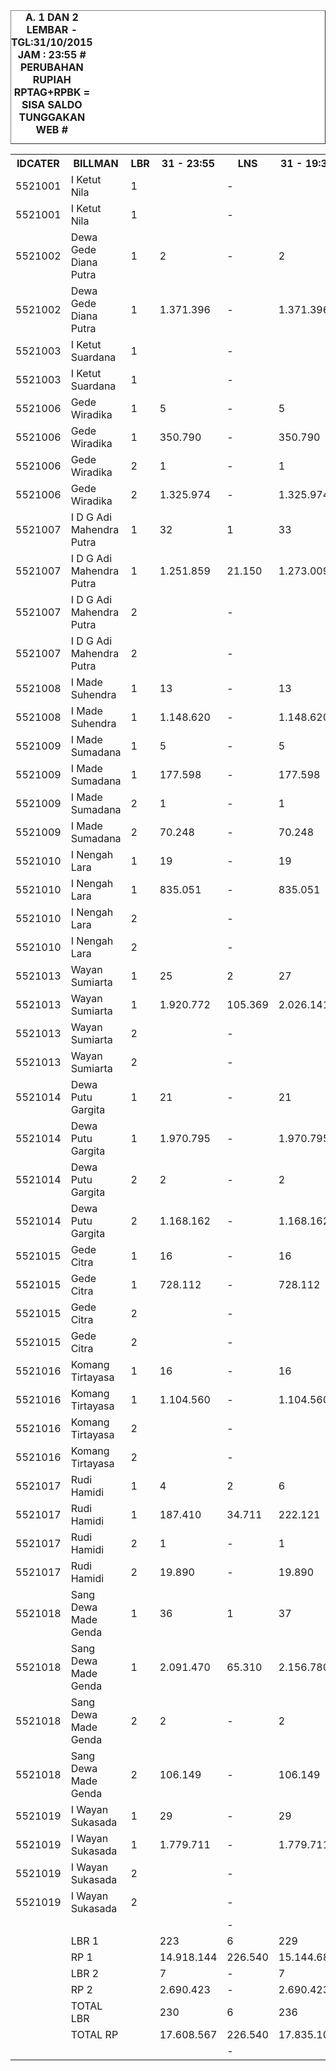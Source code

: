 
<HTML>
<HEAD>
<META HTTP-EQUIV="Content-Type" CONTENT="text/html;charset=windows-1252">
<TITLE>MONITOR LEMBAR BILLMAN OKTOBER 2015 - RAYON KLUNGKUNG</TITLE>

</HEAD>
<BODY>
<TABLE BORDER=1 BGCOLOR=#ffffff CELLSPACING=0><FONT FACE="Segoe UI" COLOR=#000000><CAPTION><B>A. 1 DAN 2 LEMBAR - TGL:31/10/2015 JAM : 23:55 # PERUBAHAN RUPIAH RPTAG+RPBK = SISA SALDO TUNGGAKAN WEB #
</B></CAPTION></FONT>
<table><tbody><tr><th> IDCATER </th><th> BILLMAN </th><th> LBR </th><th> 31 - 23:55 </th><th> LNS </th><th> 31 - 19:30 </th><th> LNS </th><th> 31 - 15:30 </th><th> LNS </th><th>31 - 11:55</th><th> LNS </th><th> 31 - 04:50 </th><th> LNS </th><th>30 - 21:20</th><th> LNS </th><th> 30 / 15.49 </th><th> LNS </th><th> 30 / 05.15 </th><th> LNS </th><th> 29 / 20.05 </th><th> LNS </th><th> 29 / 04.10 </th><th> LNS </th><th> 28 / 21.15 </th><th> LNS </th><th> 28 / 06.27 </th><th> LNS </th><th> 27 / 17.54 </th><th> LNS </th><th> 27 / 03.47 </th><th> LNS </th><th> 26 / 17.17 </th><th> LNS </th><th> 26 / 06.30 </th><th> LNS </th><th> 25 / 18.10 </th><th> LNS </th><th> 25 / 06.23 </th><th> 24 </th><th> 23 </th><th> 22 </th><th> </th><th> 20 </th><th> </th></tr><tr><td> 5521001 </td><td> I Ketut Nila </td><td> 1 </td><td> </td><td> - </td><td> </td><td> 13 </td><td> 13 </td><td> - </td><td>13</td><td> - </td><td> 13 </td><td> - </td><td>13</td><td> 12 </td><td>25</td><td> 11 </td><td>36</td><td> - </td><td> 36 </td><td> 1 </td><td> 37 </td><td> - </td><td> 37 </td><td> 2 </td><td> 39 </td><td> - </td><td> 39 </td><td> 2 </td><td> 41 </td><td> 1 </td><td> 42 </td><td> 2 </td><td> 44 </td><td> - </td><td> 44 </td><td> 16 </td><td> 60 </td><td> 60 </td><td> 62 </td><td> 65 </td><td> </td><td> 75 </td><td> </td></tr><tr><td> 5521001 </td><td> I Ketut Nila </td><td> 1 </td><td> </td><td> - </td><td> </td><td> 363.314 </td><td> 363.314 </td><td> - </td><td> 363.314 </td><td> - </td><td> 363.314 </td><td> - </td><td> 363.314 </td><td> 468.544 </td><td> 831.858 </td><td> 416.233 </td><td> 1.248.091 </td><td> - </td><td> 1.248.091 </td><td> 40.761 </td><td> 1.288.852 </td><td> - </td><td> 1.288.852 </td><td> 109.957 </td><td> 1.398.809 </td><td> </td><td> 1.281.809 </td><td> 607.842 </td><td> 1.889.651 </td><td> 50.331 </td><td> 1.939.982 </td><td> 97.141 </td><td> 2.037.123 </td><td> - </td><td> 2.037.123 </td><td> 813.856 </td><td> 2.850.979 </td><td> 2.850.979 </td><td> 2.988.667 </td><td> 3.804.819 </td><td> </td><td> 4.581.538 </td><td> </td></tr><tr><td> 5521002 </td><td> Dewa Gede Diana Putra </td><td> 1 </td><td>2</td><td> - </td><td> 2 </td><td> 23 </td><td> 25 </td><td> 2 </td><td>27</td><td> - </td><td> 27 </td><td> - </td><td>27</td><td> 13 </td><td>40</td><td> 32 </td><td>72</td><td> 1 </td><td> 73 </td><td> 35 </td><td> 108 </td><td> - </td><td> 108 </td><td> 2 </td><td> 110 </td><td> - </td><td> 110 </td><td> 8 </td><td> 118 </td><td> 1 </td><td> 119 </td><td> 13 </td><td> 132 </td><td> 36 </td><td> 168 </td><td> 2 </td><td> 170 </td><td> 170 </td><td> 172 </td><td> 202 </td><td> </td><td> 257 </td><td> </td></tr><tr><td> 5521002 </td><td> Dewa Gede Diana Putra </td><td> 1 </td><td> 1.371.396 </td><td> - </td><td> 1.371.396 </td><td> 1.436.364 </td><td> 2.807.760 </td><td> 194.581 </td><td> 3.002.341 </td><td> - </td><td> 3.002.341 </td><td> - </td><td> 3.002.341 </td><td> 776.768 </td><td> 3.779.109 </td><td> 1.169.543 </td><td> 4.948.652 </td><td> 5.073.933 </td><td> 10.022.585 </td><td> 10.320.230 </td><td> 20.342.815 </td><td> - </td><td> 20.342.815 </td><td> 80.443 </td><td> 20.423.258 </td><td> </td><td> 19.507.163 </td><td> 421.240 </td><td> 19.928.403 </td><td> 121.655 </td><td> 20.050.058 </td><td> 643.692 </td><td> 20.693.750 </td><td> 3.306.226 </td><td> 23.999.976 </td><td> 1.772.447 </td><td> 25.772.423 </td><td> 25.772.423 </td><td> 27.664.394 </td><td> 31.146.972 </td><td> </td><td> 34.038.033 </td><td> </td></tr><tr><td> 5521003 </td><td> I Ketut Suardana </td><td> 1 </td><td> </td><td> - </td><td> </td><td> - </td><td> </td><td> 1 </td><td>1</td><td> - </td><td> 1 </td><td> - </td><td>1</td><td> 1 </td><td>2</td><td> 3 </td><td>5</td><td> 3 </td><td> 8 </td><td> 1 </td><td> 9 </td><td> - </td><td> 9 </td><td> 10 </td><td> 19 </td><td> 17 </td><td> 36 </td><td> - </td><td> 36 </td><td> - </td><td> 36 </td><td> 5 </td><td> 41 </td><td> - </td><td> 41 </td><td> 1 </td><td> 42 </td><td> 42 </td><td> 54 </td><td> 67 </td><td> </td><td> 90 </td><td> </td></tr><tr><td> 5521003 </td><td> I Ketut Suardana </td><td> 1 </td><td> </td><td> - </td><td> </td><td> - </td><td> </td><td> 96.143 </td><td> 96.143 </td><td> - </td><td> 96.143 </td><td> - </td><td> 96.143 </td><td> 107.236 </td><td> 203.379 </td><td> 296.731 </td><td> 500.110 </td><td> 127.366 </td><td> 627.476 </td><td> 35.703 </td><td> 663.179 </td><td> - </td><td> 663.179 </td><td> 764.641 </td><td> 1.427.820 </td><td> </td><td> 2.618.272 </td><td> - </td><td> 2.618.272 </td><td> - </td><td> 2.618.272 </td><td> 179.213 </td><td> 2.797.485 </td><td> - </td><td> 2.797.485 </td><td> 23.991 </td><td> 2.821.476 </td><td> 2.821.476 </td><td> 3.510.139 </td><td> 4.265.513 </td><td> </td><td> 5.718.938 </td><td> </td></tr><tr><td> 5521006 </td><td> Gede Wiradika </td><td> 1 </td><td>5</td><td> - </td><td> 5 </td><td> - </td><td> 5 </td><td> 6 </td><td>11</td><td> 1 </td><td> 12 </td><td> - </td><td>12</td><td> 1 </td><td>13</td><td> 17 </td><td>30</td><td> - </td><td> 30 </td><td> 1 </td><td> 31 </td><td> - </td><td> 31 </td><td> 9 </td><td> 40 </td><td> 2 </td><td> 42 </td><td> 22 </td><td> 64 </td><td> 1 </td><td> 65 </td><td> 12 </td><td> 77 </td><td> 2 </td><td> 79 </td><td> - </td><td> 79 </td><td> 79 </td><td> 87 </td><td> 105 </td><td> </td><td> 171 </td><td> </td></tr><tr><td> 5521006 </td><td> Gede Wiradika </td><td> 1 </td><td> 350.790 </td><td> - </td><td> 350.790 </td><td> - </td><td> 350.790 </td><td> 216.477 </td><td> 567.267 </td><td> 469.170 </td><td> 1.036.437 </td><td> - </td><td> 1.036.437 </td><td> 68.918 </td><td> 1.105.355 </td><td> 1.133.503 </td><td> 2.238.858 </td><td> - </td><td> 2.238.858 </td><td> 56.053 </td><td> 2.294.911 </td><td> - </td><td> 2.294.911 </td><td> 703.481 </td><td> 2.998.392 </td><td> </td><td> 2.916.641 </td><td> 1.480.338 </td><td> 4.396.979 </td><td> 16.962 </td><td> 4.413.941 </td><td> 1.440.822 </td><td> 5.854.763 </td><td> 124.960 </td><td> 5.979.723 </td><td> - </td><td> 5.979.723 </td><td> 5.979.723 </td><td> 6.386.149 </td><td> 7.607.798 </td><td> </td><td> 47.702.742 </td><td> </td></tr><tr><td> 5521006 </td><td> Gede Wiradika </td><td> 2 </td><td>1</td><td> - </td><td> 1 </td><td> - </td><td> 1 </td><td> - </td><td>1</td><td> - </td><td> 1 </td><td> - </td><td>1</td><td> - </td><td>1</td><td> - </td><td>1</td><td> - </td><td> 1 </td><td> - </td><td> 1 </td><td> - </td><td> 1 </td><td> - </td><td> 1 </td><td> - </td><td> 1 </td><td> - </td><td> 1 </td><td> - </td><td> 1 </td><td> 1 </td><td> 2 </td><td> - </td><td> 2 </td><td> - </td><td> 2 </td><td> 2 </td><td> 2 </td><td> 2 </td><td> </td><td> 5 </td><td> </td></tr><tr><td> 5521006 </td><td> Gede Wiradika </td><td> 2 </td><td> 1.325.974 </td><td> - </td><td> 1.325.974 </td><td> - </td><td> 1.325.974 </td><td> - </td><td> 1.325.974 </td><td> - </td><td> 1.325.974 </td><td> - </td><td> 1.325.974 </td><td> - </td><td> 1.325.974 </td><td> - </td><td> 1.325.974 </td><td> - </td><td> 1.325.974 </td><td> - </td><td> 1.325.974 </td><td> - </td><td> 1.325.974 </td><td> - </td><td> 1.325.974 </td><td> </td><td> 1.100.974 </td><td> - </td><td> 1.100.974 </td><td> - </td><td> 1.100.974 </td><td> 65.407 </td><td> 1.166.381 </td><td> - </td><td> 1.166.381 </td><td> - </td><td> 1.166.381 </td><td> 1.166.381 </td><td> 1.166.381 </td><td> 1.166.381 </td><td> </td><td> 4.357.042 </td><td> </td></tr><tr><td> 5521007 </td><td> I D G Adi Mahendra Putra </td><td> 1 </td><td>32</td><td> 1 </td><td> 33 </td><td> - </td><td> 33 </td><td> 8 </td><td>41</td><td> 2 </td><td> 43 </td><td> - </td><td>43</td><td> 2 </td><td>45</td><td> 10 </td><td>55</td><td> - </td><td> 55 </td><td> 5 </td><td> 60 </td><td> - </td><td> 60 </td><td> 14 </td><td> 74 </td><td> - </td><td> 74 </td><td> 30 </td><td> 104 </td><td> - </td><td> 104 </td><td> 18 </td><td> 122 </td><td> - </td><td> 122 </td><td> 14 </td><td> 136 </td><td> 138 </td><td> 144 </td><td> 172 </td><td> </td><td> 267 </td><td> </td></tr><tr><td> 5521007 </td><td> I D G Adi Mahendra Putra </td><td> 1 </td><td> 1.251.859 </td><td> 21.150 </td><td> 1.273.009 </td><td> - </td><td> 1.273.009 </td><td> 669.945 </td><td> 1.942.954 </td><td> 98.631 </td><td> 2.041.585 </td><td> - </td><td> 2.041.585 </td><td> 153.829 </td><td> 2.195.414 </td><td> 589.139 </td><td> 2.784.553 </td><td> - </td><td> 2.784.553 </td><td> 823.907 </td><td> 3.608.460 </td><td> - </td><td> 3.608.460 </td><td> 673.551 </td><td> 4.282.011 </td><td> </td><td> 4.054.011 </td><td> 1.399.595 </td><td> 5.453.606 </td><td> - </td><td> 5.453.606 </td><td> 898.021 </td><td> 6.351.627 </td><td> - </td><td> 6.351.627 </td><td> 746.533 </td><td> 7.098.160 </td><td> 7.145.796 </td><td> 7.392.169 </td><td> 8.923.210 </td><td> </td><td> 13.370.876 </td><td> </td></tr><tr><td> 5521007 </td><td> I D G Adi Mahendra Putra </td><td> 2 </td><td> </td><td> - </td><td> </td><td> - </td><td> </td><td> - </td><td> </td><td> - </td><td> </td><td> - </td><td> </td><td> - </td><td> </td><td> - </td><td> </td><td> - </td><td> </td><td> 1 </td><td> 1 </td><td> - </td><td> 1 </td><td> 1 </td><td> 2 </td><td> - </td><td> 2 </td><td> - </td><td> 2 </td><td> - </td><td> 2 </td><td> - </td><td> 2 </td><td> - </td><td> 2 </td><td> - </td><td> 2 </td><td> 2 </td><td> 2 </td><td> 2 </td><td> </td><td> 2 </td><td> </td></tr><tr><td> 5521007 </td><td> I D G Adi Mahendra Putra </td><td> 2 </td><td> </td><td> - </td><td> </td><td> - </td><td> </td><td> - </td><td> </td><td> - </td><td> </td><td> - </td><td> </td><td> - </td><td> </td><td> - </td><td> </td><td> - </td><td> </td><td> 147.369 </td><td> 147.369 </td><td> - </td><td> 147.369 </td><td> 116.878 </td><td> 264.247 </td><td> </td><td> 246.247 </td><td> - </td><td> 246.247 </td><td> - </td><td> 246.247 </td><td> - </td><td> 246.247 </td><td> - </td><td> 246.247 </td><td> - </td><td> 246.247 </td><td> 246.247 </td><td> 246.247 </td><td> 246.247 </td><td> </td><td> 246.247 </td><td> </td></tr><tr><td> 5521008 </td><td> I Made Suhendra </td><td> 1 </td><td>13</td><td> - </td><td> 13 </td><td> - </td><td> 13 </td><td> - </td><td>13</td><td> 4 </td><td> 17 </td><td> - </td><td>17</td><td> 2 </td><td>19</td><td> 9 </td><td>28</td><td> - </td><td> 28 </td><td> 4 </td><td> 32 </td><td> - </td><td> 32 </td><td> 11 </td><td> 43 </td><td> - </td><td> 43 </td><td> 5 </td><td> 48 </td><td> - </td><td> 48 </td><td> 39 </td><td> 87 </td><td> - </td><td> 87 </td><td> - </td><td> 87 </td><td> 87 </td><td> 92 </td><td> 114 </td><td> </td><td> 168 </td><td> </td></tr><tr><td> 5521008 </td><td> I Made Suhendra </td><td> 1 </td><td> 1.148.620 </td><td> - </td><td> 1.148.620 </td><td> - </td><td> 1.148.620 </td><td> - </td><td> 1.148.620 </td><td> 800.592 </td><td> 1.949.212 </td><td> - </td><td> 1.949.212 </td><td> 402.688 </td><td> 2.351.900 </td><td> 1.202.931 </td><td> 3.554.831 </td><td> - </td><td> 3.554.831 </td><td> 259.458 </td><td> 3.814.289 </td><td> - </td><td> 3.814.289 </td><td> 1.137.185 </td><td> 4.951.474 </td><td> </td><td> 4.802.474 </td><td> 412.773 </td><td> 5.215.247 </td><td> - </td><td> 5.215.247 </td><td> 3.421.097 </td><td> 8.636.344 </td><td> - </td><td> 8.636.344 </td><td> - </td><td> 8.636.344 </td><td> 8.636.344 </td><td> 9.277.041 </td><td> 11.062.997 </td><td> </td><td> 17.765.008 </td><td> </td></tr><tr><td> 5521009 </td><td> I Made Sumadana </td><td> 1 </td><td>5</td><td> - </td><td> 5 </td><td> - </td><td> 5 </td><td> 29 </td><td>34</td><td> - </td><td> 34 </td><td> - </td><td>34</td><td> - </td><td>34</td><td> 23 </td><td>57</td><td> - </td><td> 57 </td><td> 3 </td><td> 60 </td><td> - </td><td> 60 </td><td> 9 </td><td> 69 </td><td> 1 </td><td> 70 </td><td> 77 </td><td> 147 </td><td> 2 </td><td> 149 </td><td> 14 </td><td> 163 </td><td> 2 </td><td> 165 </td><td> 3 </td><td> 168 </td><td> 175 </td><td> 185 </td><td> 214 </td><td> </td><td> 292 </td><td> </td></tr><tr><td> 5521009 </td><td> I Made Sumadana </td><td> 1 </td><td> 177.598 </td><td> - </td><td> 177.598 </td><td> - </td><td> 177.598 </td><td> 3.033.154 </td><td> 3.210.752 </td><td> - </td><td> 3.210.752 </td><td> - </td><td> 3.210.752 </td><td> - </td><td> 3.210.752 </td><td> 1.552.798 </td><td> 4.763.550 </td><td> - </td><td> 4.763.550 </td><td> 128.642 </td><td> 4.892.192 </td><td> - </td><td> 4.892.192 </td><td> 647.655 </td><td> 5.539.847 </td><td> </td><td> 5.440.151 </td><td> 5.547.563 </td><td> 10.987.714 </td><td> 193.227 </td><td> 11.180.941 </td><td> 1.276.563 </td><td> 12.457.504 </td><td> 80.367 </td><td> 12.537.871 </td><td> 167.124 </td><td> 12.704.995 </td><td> 13.072.215 </td><td> 13.748.112 </td><td> 16.900.200 </td><td> </td><td> 22.558.171 </td><td> </td></tr><tr><td> 5521009 </td><td> I Made Sumadana </td><td> 2 </td><td>1</td><td> - </td><td> 1 </td><td> - </td><td> 1 </td><td> - </td><td>1</td><td> - </td><td> 1 </td><td> - </td><td>1</td><td> - </td><td>1</td><td> - </td><td>1</td><td> - </td><td> 1 </td><td> - </td><td> 1 </td><td> - </td><td> 1 </td><td> 1 </td><td> 2 </td><td> - </td><td> 2 </td><td> - </td><td> 2 </td><td> - </td><td> 2 </td><td> - </td><td> 2 </td><td> - </td><td> 2 </td><td> - </td><td> 2 </td><td> 2 </td><td> 2 </td><td> 2 </td><td> </td><td> 2 </td><td> </td></tr><tr><td> 5521009 </td><td> I Made Sumadana </td><td> 2 </td><td> 70.248 </td><td> - </td><td> 70.248 </td><td> - </td><td> 70.248 </td><td> - </td><td> 70.248 </td><td> - </td><td> 70.248 </td><td> - </td><td> 70.248 </td><td> - </td><td> 70.248 </td><td> - </td><td> 70.248 </td><td> - </td><td> 70.248 </td><td> - </td><td> 70.248 </td><td> - </td><td> 70.248 </td><td> 23.051 </td><td> 93.299 </td><td> </td><td> 75.299 </td><td> - </td><td> 75.299 </td><td> - </td><td> 75.299 </td><td> - </td><td> 75.299 </td><td> - </td><td> 75.299 </td><td> - </td><td> 75.299 </td><td> 75.299 </td><td> 75.299 </td><td> 75.299 </td><td> </td><td> 75.299 </td><td> </td></tr><tr><td> 5521010 </td><td> I Nengah Lara </td><td> 1 </td><td>19</td><td> - </td><td> 19 </td><td> - </td><td> 19 </td><td> 1 </td><td>20</td><td> 5 </td><td> 25 </td><td> - </td><td>25</td><td> - </td><td>25</td><td> 33 </td><td>58</td><td> - </td><td> 58 </td><td> 2 </td><td> 60 </td><td> - </td><td> 60 </td><td> 8 </td><td> 68 </td><td> - </td><td> 68 </td><td> 2 </td><td> 70 </td><td> - </td><td> 70 </td><td> 7 </td><td> 77 </td><td> 1 </td><td> 78 </td><td> 2 </td><td> 80 </td><td> 81 </td><td> 88 </td><td> 117 </td><td> </td><td> 158 </td><td> </td></tr><tr><td> 5521010 </td><td> I Nengah Lara </td><td> 1 </td><td> 835.051 </td><td> - </td><td> 835.051 </td><td> - </td><td> 835.051 </td><td> 144.797 </td><td> 979.848 </td><td> 848.026 </td><td> 1.827.874 </td><td> - </td><td> 1.827.874 </td><td> - </td><td> 1.827.874 </td><td> 1.917.949 </td><td> 3.745.823 </td><td> - </td><td> 3.745.823 </td><td> 82.493 </td><td> 3.828.316 </td><td> - </td><td> 3.828.316 </td><td> 359.832 </td><td> 4.188.148 </td><td> </td><td> 3.958.148 </td><td> 90.657 </td><td> 4.048.805 </td><td> - </td><td> 4.048.805 </td><td> 385.776 </td><td> 4.434.581 </td><td> 49.242 </td><td> 4.483.823 </td><td> 55.556 </td><td> 4.539.379 </td><td> 4.570.993 </td><td> 4.976.543 </td><td> 7.028.890 </td><td> </td><td> 9.384.346 </td><td> </td></tr><tr><td> 5521010 </td><td> I Nengah Lara </td><td> 2 </td><td> </td><td> - </td><td> </td><td> - </td><td> </td><td> - </td><td> </td><td> - </td><td> </td><td> - </td><td> </td><td> - </td><td> </td><td> - </td><td> </td><td> - </td><td> </td><td> - </td><td> </td><td> - </td><td> </td><td> 1 </td><td> 1 </td><td> - </td><td> 1 </td><td> 1 </td><td> 2 </td><td> - </td><td> 2 </td><td> - </td><td> 2 </td><td> - </td><td> 2 </td><td> - </td><td> 2 </td><td> 2 </td><td> 2 </td><td> 2 </td><td> </td><td> 2 </td><td> </td></tr><tr><td> 5521010 </td><td> I Nengah Lara </td><td> 2 </td><td> </td><td> - </td><td> </td><td> - </td><td> </td><td> - </td><td> </td><td> - </td><td> </td><td> - </td><td> </td><td> - </td><td> </td><td> - </td><td> </td><td> - </td><td> </td><td> - </td><td> </td><td> - </td><td> </td><td> 211.076 </td><td> 211.076 </td><td> </td><td> 202.076 </td><td> 101.344 </td><td> 303.420 </td><td> - </td><td> 303.420 </td><td> - </td><td> 303.420 </td><td> - </td><td> 303.420 </td><td> - </td><td> 303.420 </td><td> 303.420 </td><td> 303.420 </td><td> 303.420 </td><td> </td><td> 303.420 </td><td> </td></tr><tr><td> 5521013 </td><td> Wayan Sumiarta </td><td> 1 </td><td>25</td><td> 2 </td><td> 27 </td><td> 1 </td><td> 28 </td><td> 26 </td><td>54</td><td> 3 </td><td> 57 </td><td> - </td><td>57</td><td> 3 </td><td>60</td><td> 14 </td><td>74</td><td> 1 </td><td> 75 </td><td> 25 </td><td> 100 </td><td> - </td><td> 100 </td><td> 28 </td><td> 128 </td><td> 1 </td><td> 129 </td><td> 43 </td><td> 172 </td><td> 4 </td><td> 176 </td><td> 52 </td><td> 228 </td><td> - </td><td> 228 </td><td> 4 </td><td> 232 </td><td> 232 </td><td> 246 </td><td> 292 </td><td> </td><td> 389 </td><td> </td></tr><tr><td> 5521013 </td><td> Wayan Sumiarta </td><td> 1 </td><td> 1.920.772 </td><td> 105.369 </td><td> 2.026.141 </td><td> 43.046 </td><td> 2.069.187 </td><td> 1.686.787 </td><td> 3.755.974 </td><td> 257.718 </td><td> 4.013.692 </td><td> - </td><td> 4.013.692 </td><td> 219.546 </td><td> 4.233.238 </td><td> 994.450 </td><td> 5.227.688 </td><td> 112.137 </td><td> 5.339.825 </td><td> 1.556.004 </td><td> 6.895.829 </td><td> - </td><td> 6.895.829 </td><td> 2.017.386 </td><td> 8.913.215 </td><td> </td><td> 8.492.513 </td><td> 5.372.763 </td><td> 13.865.276 </td><td> 254.552 </td><td> 14.119.828 </td><td> 2.766.217 </td><td> 16.886.045 </td><td> - </td><td> 16.886.045 </td><td> 222.857 </td><td> 17.108.902 </td><td> 17.108.902 </td><td> 17.871.793 </td><td> 21.316.418 </td><td> </td><td> 27.616.550 </td><td> </td></tr><tr><td> 5521013 </td><td> Wayan Sumiarta </td><td> 2 </td><td> </td><td> - </td><td> </td><td> - </td><td> </td><td> - </td><td> </td><td> - </td><td> </td><td> - </td><td> </td><td> - </td><td> </td><td> - </td><td> </td><td> - </td><td> </td><td> - </td><td> </td><td> - </td><td> </td><td> - </td><td> </td><td> - </td><td> </td><td> - </td><td> </td><td> - </td><td> </td><td> - </td><td> </td><td> - </td><td> </td><td> - </td><td> </td><td> </td><td> </td><td> </td><td> </td><td> 2 </td><td> </td></tr><tr><td> 5521013 </td><td> Wayan Sumiarta </td><td> 2 </td><td> </td><td> - </td><td> </td><td> - </td><td> </td><td> - </td><td> </td><td> - </td><td> </td><td> - </td><td> </td><td> - </td><td> </td><td> - </td><td> </td><td> - </td><td> </td><td> - </td><td> </td><td> - </td><td> </td><td> - </td><td> </td><td> </td><td> </td><td> - </td><td> </td><td> - </td><td> </td><td> - </td><td> </td><td> - </td><td> </td><td> - </td><td> </td><td> </td><td> </td><td> </td><td> </td><td> 99.858 </td><td> </td></tr><tr><td> 5521014 </td><td> Dewa Putu Gargita </td><td> 1 </td><td>21</td><td> - </td><td> 21 </td><td> 1 </td><td> 22 </td><td> 11 </td><td>33</td><td> 2 </td><td> 35 </td><td> - </td><td>35</td><td> 7 </td><td>42</td><td> 4 </td><td>46</td><td> - </td><td> 46 </td><td> 13 </td><td> 59 </td><td> - </td><td> 59 </td><td> 18 </td><td> 77 </td><td> - </td><td> 77 </td><td> 16 </td><td> 93 </td><td> - </td><td> 93 </td><td> 15 </td><td> 108 </td><td> 1 </td><td> 109 </td><td> 1 </td><td> 110 </td><td> 118 </td><td> 120 </td><td> 150 </td><td> </td><td> 220 </td><td> </td></tr><tr><td> 5521014 </td><td> Dewa Putu Gargita </td><td> 1 </td><td> 1.970.795 </td><td> - </td><td> 1.970.795 </td><td> 104.884 </td><td> 2.075.679 </td><td> 1.243.773 </td><td> 3.319.452 </td><td> 90.667 </td><td> 3.410.119 </td><td> - </td><td> 3.410.119 </td><td> 1.022.783 </td><td> 4.432.902 </td><td> 458.937 </td><td> 4.891.839 </td><td> - </td><td> 4.891.839 </td><td> 1.873.330 </td><td> 6.765.169 </td><td> - </td><td> 6.765.169 </td><td> 1.696.578 </td><td> 8.461.747 </td><td> </td><td> 8.198.747 </td><td> 1.782.152 </td><td> 9.980.899 </td><td> - </td><td> 9.980.899 </td><td> 882.034 </td><td> 10.862.933 </td><td> 109.137 </td><td> 10.972.070 </td><td> 61.221 </td><td> 11.033.291 </td><td> 11.601.958 </td><td> 11.699.644 </td><td> 14.814.629 </td><td> </td><td> 23.552.548 </td><td> </td></tr><tr><td> 5521014 </td><td> Dewa Putu Gargita </td><td> 2 </td><td>2</td><td> - </td><td> 2 </td><td> - </td><td> 2 </td><td> - </td><td>2</td><td> - </td><td> 2 </td><td> - </td><td>2</td><td> - </td><td>2</td><td> - </td><td>2</td><td> - </td><td> 2 </td><td> - </td><td> 2 </td><td> - </td><td> 2 </td><td> - </td><td> 2 </td><td> - </td><td> 2 </td><td> - </td><td> 2 </td><td> - </td><td> 2 </td><td> - </td><td> 2 </td><td> - </td><td> 2 </td><td> - </td><td> 2 </td><td> 2 </td><td> 2 </td><td> 2 </td><td> </td><td> 4 </td><td> </td></tr><tr><td> 5521014 </td><td> Dewa Putu Gargita </td><td> 2 </td><td> 1.168.162 </td><td> - </td><td> 1.168.162 </td><td> - </td><td> 1.168.162 </td><td> - </td><td> 1.168.162 </td><td> - </td><td> 1.168.162 </td><td> - </td><td> 1.168.162 </td><td> - </td><td> 1.168.162 </td><td> - </td><td> 1.168.162 </td><td> - </td><td> 1.168.162 </td><td> - </td><td> 1.168.162 </td><td> - </td><td> 1.168.162 </td><td> - </td><td> 1.168.162 </td><td> </td><td> 1.144.162 </td><td> - </td><td> 1.144.162 </td><td> - </td><td> 1.144.162 </td><td> - </td><td> 1.144.162 </td><td> - </td><td> 1.144.162 </td><td> - </td><td> 1.144.162 </td><td> 1.144.162 </td><td> 1.144.162 </td><td> 1.144.162 </td><td> </td><td> 1.809.047 </td><td> </td></tr><tr><td> 5521015 </td><td> Gede Citra </td><td> 1 </td><td>16</td><td> - </td><td> 16 </td><td> - </td><td> 16 </td><td> 5 </td><td>21</td><td> 1 </td><td> 22 </td><td> - </td><td>22</td><td> - </td><td>22</td><td> 27 </td><td>49</td><td> - </td><td> 49 </td><td> 3 </td><td> 52 </td><td> - </td><td> 52 </td><td> 6 </td><td> 58 </td><td> - </td><td> 58 </td><td> 28 </td><td> 86 </td><td> 1 </td><td> 87 </td><td> 20 </td><td> 107 </td><td> 1 </td><td> 108 </td><td> 1 </td><td> 109 </td><td> 109 </td><td> 113 </td><td> 129 </td><td> </td><td> 192 </td><td> </td></tr><tr><td> 5521015 </td><td> Gede Citra </td><td> 1 </td><td> 728.112 </td><td> - </td><td> 728.112 </td><td> - </td><td> 728.112 </td><td> 282.543 </td><td> 1.010.655 </td><td> 52.038 </td><td> 1.062.693 </td><td> - </td><td> 1.062.693 </td><td> - </td><td> 1.062.693 </td><td> 1.677.713 </td><td> 2.740.406 </td><td> - </td><td> 2.740.406 </td><td> 159.514 </td><td> 2.899.920 </td><td> - </td><td> 2.899.920 </td><td> 1.421.863 </td><td> 4.321.783 </td><td> </td><td> 4.127.783 </td><td> 1.712.777 </td><td> 5.840.560 </td><td> 16.566 </td><td> 5.857.126 </td><td> 2.340.526 </td><td> 8.197.652 </td><td> 19.338 </td><td> 8.216.990 </td><td> 42.504 </td><td> 8.259.494 </td><td> 8.259.494 </td><td> 8.537.553 </td><td> 9.440.225 </td><td> </td><td> 17.146.297 </td><td> </td></tr><tr><td> 5521015 </td><td> Gede Citra </td><td> 2 </td><td> </td><td> - </td><td> </td><td> - </td><td> </td><td> - </td><td> </td><td> - </td><td> </td><td> - </td><td> </td><td> - </td><td> </td><td> - </td><td> </td><td> - </td><td> </td><td> 1 </td><td> 1 </td><td> - </td><td> 1 </td><td> - </td><td> 1 </td><td> - </td><td> 1 </td><td> - </td><td> 1 </td><td> - </td><td> 1 </td><td> 1 </td><td> 2 </td><td> - </td><td> 2 </td><td> - </td><td> 2 </td><td> 2 </td><td> 2 </td><td> 2 </td><td> </td><td> 3 </td><td> </td></tr><tr><td> 5521015 </td><td> Gede Citra </td><td> 2 </td><td> </td><td> - </td><td> </td><td> - </td><td> </td><td> - </td><td> </td><td> - </td><td> </td><td> - </td><td> </td><td> - </td><td> </td><td> - </td><td> </td><td> - </td><td> </td><td> 50.718 </td><td> 50.718 </td><td> - </td><td> 50.718 </td><td> - </td><td> 50.718 </td><td> </td><td> 41.718 </td><td> - </td><td> 41.718 </td><td> - </td><td> 41.718 </td><td> 243.320 </td><td> 285.038 </td><td> - </td><td> 285.038 </td><td> - </td><td> 285.038 </td><td> 285.038 </td><td> 285.038 </td><td> 285.038 </td><td> </td><td> 371.278 </td><td> </td></tr><tr><td> 5521016 </td><td> Komang Tirtayasa </td><td> 1 </td><td>16</td><td> - </td><td> 16 </td><td> - </td><td> 16 </td><td> 12 </td><td>28</td><td> 1 </td><td> 29 </td><td> - </td><td>29</td><td> 10 </td><td>39</td><td> 43 </td><td>82</td><td> - </td><td> 82 </td><td> 6 </td><td> 88 </td><td> - </td><td> 88 </td><td> 44 </td><td> 132 </td><td> - </td><td> 132 </td><td> 4 </td><td> 136 </td><td> 1 </td><td> 137 </td><td> 35 </td><td> 172 </td><td> - </td><td> 172 </td><td> 2 </td><td> 174 </td><td> 175 </td><td> 192 </td><td> 229 </td><td> </td><td> 350 </td><td> </td></tr><tr><td> 5521016 </td><td> Komang Tirtayasa </td><td> 1 </td><td> 1.104.560 </td><td> - </td><td> 1.104.560 </td><td> - </td><td> 1.104.560 </td><td> 1.031.485 </td><td> 2.136.045 </td><td> 80.556 </td><td> 2.216.601 </td><td> - </td><td> 2.216.601 </td><td> 692.785 </td><td> 2.909.386 </td><td> 3.035.141 </td><td> 5.944.527 </td><td> - </td><td> 5.944.527 </td><td> 916.097 </td><td> 6.860.624 </td><td> - </td><td> 6.860.624 </td><td> 3.584.244 </td><td> 10.444.868 </td><td> </td><td> 10.005.868 </td><td> 276.834 </td><td> 10.282.702 </td><td> 27.803 </td><td> 10.310.505 </td><td> 2.229.413 </td><td> 12.539.918 </td><td> - </td><td> 12.539.918 </td><td> 97.191 </td><td> 12.637.109 </td><td> 12.676.665 </td><td> 13.807.817 </td><td> 16.261.604 </td><td> </td><td> 24.075.078 </td><td> </td></tr><tr><td> 5521016 </td><td> Komang Tirtayasa </td><td> 2 </td><td> </td><td> - </td><td> </td><td> - </td><td> </td><td> - </td><td> </td><td> - </td><td> </td><td> - </td><td> </td><td> 1 </td><td>1</td><td> - </td><td>1</td><td> - </td><td> 1 </td><td> 3 </td><td> 4 </td><td> - </td><td> 4 </td><td> - </td><td> 4 </td><td> - </td><td> 4 </td><td> - </td><td> 4 </td><td> - </td><td> 4 </td><td> - </td><td> 4 </td><td> - </td><td> 4 </td><td> - </td><td> 4 </td><td> 4 </td><td> 4 </td><td> 4 </td><td> </td><td> 5 </td><td> </td></tr><tr><td> 5521016 </td><td> Komang Tirtayasa </td><td> 2 </td><td> </td><td> - </td><td> </td><td> - </td><td> </td><td> - </td><td> </td><td> - </td><td> </td><td> - </td><td> </td><td> 91.539 </td><td> 91.539 </td><td> - </td><td> 91.539 </td><td> - </td><td> 91.539 </td><td> 187.576 </td><td> 279.115 </td><td> - </td><td> 279.115 </td><td> - </td><td> 279.115 </td><td> </td><td> 243.115 </td><td> - </td><td> 243.115 </td><td> - </td><td> 243.115 </td><td> - </td><td> 243.115 </td><td> - </td><td> 243.115 </td><td> - </td><td> 243.115 </td><td> 243.115 </td><td> 243.115 </td><td> 243.115 </td><td> </td><td> 253.691 </td><td> </td></tr><tr><td> 5521017 </td><td> Rudi Hamidi </td><td> 1 </td><td>4</td><td> 2 </td><td> 6 </td><td> - </td><td> 6 </td><td> - </td><td>6</td><td> 3 </td><td> 9 </td><td> - </td><td>9</td><td> 1 </td><td>10</td><td> 2 </td><td>12</td><td> - </td><td> 12 </td><td> 7 </td><td> 19 </td><td> - </td><td> 19 </td><td> 4 </td><td> 23 </td><td> - </td><td> 23 </td><td> 8 </td><td> 31 </td><td> - </td><td> 31 </td><td> 13 </td><td> 44 </td><td> - </td><td> 44 </td><td> 1 </td><td> 45 </td><td> 46 </td><td> 61 </td><td> 88 </td><td> </td><td> 160 </td><td> </td></tr><tr><td> 5521017 </td><td> Rudi Hamidi </td><td> 1 </td><td> 187.410 </td><td> 34.711 </td><td> 222.121 </td><td> - </td><td> 222.121 </td><td> - </td><td> 222.121 </td><td> 101.417 </td><td> 323.538 </td><td> - </td><td> 323.538 </td><td> 22.800 </td><td> 346.338 </td><td> 63.536 </td><td> 409.874 </td><td> - </td><td> 409.874 </td><td> 526.178 </td><td> 936.052 </td><td> - </td><td> 936.052 </td><td> 244.022 </td><td> 1.180.074 </td><td> </td><td> 1.105.074 </td><td> 637.866 </td><td> 1.742.940 </td><td> - </td><td> 1.742.940 </td><td> 1.152.743 </td><td> 2.895.683 </td><td> - </td><td> 2.895.683 </td><td> 69.388 </td><td> 2.965.071 </td><td> 3.024.114 </td><td> 3.897.379 </td><td> 6.412.762 </td><td> </td><td> 10.447.662 </td><td> </td></tr><tr><td> 5521017 </td><td> Rudi Hamidi </td><td> 2 </td><td>1</td><td> - </td><td> 1 </td><td> - </td><td> 1 </td><td> - </td><td>1</td><td> - </td><td> 1 </td><td> - </td><td>1</td><td> - </td><td>1</td><td> 1 </td><td>2</td><td> - </td><td> 2 </td><td> - </td><td> 2 </td><td> - </td><td> 2 </td><td> - </td><td> 2 </td><td> - </td><td> 2 </td><td> 1 </td><td> 3 </td><td> - </td><td> 3 </td><td> - </td><td> 3 </td><td> - </td><td> 3 </td><td> - </td><td> 3 </td><td> 3 </td><td> 3 </td><td> 3 </td><td> </td><td> 6 </td><td> </td></tr><tr><td> 5521017 </td><td> Rudi Hamidi </td><td> 2 </td><td> 19.890 </td><td> - </td><td> 19.890 </td><td> - </td><td> 19.890 </td><td> - </td><td> 19.890 </td><td> - </td><td> 19.890 </td><td> - </td><td> 19.890 </td><td> - </td><td> 19.890 </td><td> 88.112 </td><td> 108.002 </td><td> - </td><td> 108.002 </td><td> - </td><td> 108.002 </td><td> - </td><td> 108.002 </td><td> - </td><td> 108.002 </td><td> </td><td> 90.002 </td><td> 17.211 </td><td> 107.213 </td><td> - </td><td> 107.213 </td><td> - </td><td> 107.213 </td><td> - </td><td> 107.213 </td><td> - </td><td> 107.213 </td><td> 107.213 </td><td> 107.213 </td><td> 107.213 </td><td> </td><td> 592.166 </td><td> </td></tr><tr><td> 5521018 </td><td> Sang Dewa Made Genda </td><td> 1 </td><td>36</td><td> 1 </td><td> 37 </td><td> - </td><td> 37 </td><td> 5 </td><td>42</td><td> 5 </td><td> 47 </td><td> - </td><td>47</td><td> 24 </td><td>71</td><td> 12 </td><td>83</td><td> - </td><td> 83 </td><td> 1 </td><td> 84 </td><td> - </td><td> 84 </td><td> 59 </td><td> 143 </td><td> - </td><td> 143 </td><td> 20 </td><td> 163 </td><td> - </td><td> 163 </td><td> 11 </td><td> 174 </td><td> 3 </td><td> 177 </td><td> 3 </td><td> 180 </td><td> 182 </td><td> 211 </td><td> 252 </td><td> </td><td> 356 </td><td> </td></tr><tr><td> 5521018 </td><td> Sang Dewa Made Genda </td><td> 1 </td><td> 2.091.470 </td><td> 65.310 </td><td> 2.156.780 </td><td> - </td><td> 2.156.780 </td><td> 288.912 </td><td> 2.445.692 </td><td> 420.508 </td><td> 2.866.200 </td><td> - </td><td> 2.866.200 </td><td> 1.249.343 </td><td> 4.115.543 </td><td> 1.431.686 </td><td> 5.547.229 </td><td> - </td><td> 5.547.229 </td><td> 109.414 </td><td> 5.656.643 </td><td> - </td><td> 5.656.643 </td><td> 2.470.715 </td><td> 8.127.358 </td><td> </td><td> 7.668.358 </td><td> 948.688 </td><td> 8.617.046 </td><td> - </td><td> 8.617.046 </td><td> 555.807 </td><td> 9.172.853 </td><td> 188.219 </td><td> 9.361.072 </td><td> 314.106 </td><td> 9.675.178 </td><td> 9.877.248 </td><td> 11.096.060 </td><td> 13.300.375 </td><td> </td><td> 18.780.829 </td><td> </td></tr><tr><td> 5521018 </td><td> Sang Dewa Made Genda </td><td> 2 </td><td>2</td><td> - </td><td> 2 </td><td> - </td><td> 2 </td><td> - </td><td>2</td><td> - </td><td> 2 </td><td> - </td><td>2</td><td> - </td><td>2</td><td> - </td><td>2</td><td> - </td><td> 2 </td><td> 2 </td><td> 4 </td><td> - </td><td> 4 </td><td> 1 </td><td> 5 </td><td> - </td><td> 5 </td><td> 1 </td><td> 6 </td><td> - </td><td> 6 </td><td> - </td><td> 6 </td><td> - </td><td> 6 </td><td> - </td><td> 6 </td><td> 6 </td><td> 6 </td><td> 8 </td><td> </td><td> 14 </td><td> </td></tr><tr><td> 5521018 </td><td> Sang Dewa Made Genda </td><td> 2 </td><td> 106.149 </td><td> - </td><td> 106.149 </td><td> - </td><td> 106.149 </td><td> - </td><td> 106.149 </td><td> - </td><td> 106.149 </td><td> - </td><td> 106.149 </td><td> - </td><td> 106.149 </td><td> - </td><td> 106.149 </td><td> - </td><td> 106.149 </td><td> 189.573 </td><td> 295.722 </td><td> - </td><td> 295.722 </td><td> 43.320 </td><td> 339.042 </td><td> </td><td> 294.042 </td><td> 19.070 </td><td> 313.112 </td><td> - </td><td> 313.112 </td><td> - </td><td> 313.112 </td><td> - </td><td> 313.112 </td><td> - </td><td> 313.112 </td><td> 313.112 </td><td> 313.112 </td><td> 423.382 </td><td> </td><td> 1.169.149 </td><td> </td></tr><tr><td> 5521019 </td><td> I Wayan Sukasada </td><td> 1 </td><td>29</td><td> - </td><td> 29 </td><td> - </td><td> 29 </td><td> 45 </td><td>74</td><td> 2 </td><td> 76 </td><td> - </td><td>76</td><td> 2 </td><td>78</td><td> 8 </td><td>86</td><td> - </td><td> 86 </td><td> 1 </td><td> 87 </td><td> - </td><td> 87 </td><td> 4 </td><td> 91 </td><td> - </td><td> 91 </td><td> 10 </td><td> 101 </td><td> 2 </td><td> 103 </td><td> 21 </td><td> 124 </td><td> - </td><td> 124 </td><td> 1 </td><td> 125 </td><td> 126 </td><td> 128 </td><td> 264 </td><td> </td><td> 329 </td><td> </td></tr><tr><td> 5521019 </td><td> I Wayan Sukasada </td><td> 1 </td><td> 1.779.711 </td><td> - </td><td> 1.779.711 </td><td> - </td><td> 1.779.711 </td><td> 4.743.856 </td><td> 6.523.567 </td><td> 336.811 </td><td> 6.860.378 </td><td> - </td><td> 6.860.378 </td><td> 149.391 </td><td> 7.009.769 </td><td> 878.189 </td><td> 7.887.958 </td><td> - </td><td> 7.887.958 </td><td> 238.490 </td><td> 8.126.448 </td><td> - </td><td> 8.126.448 </td><td> 315.975 </td><td> 8.442.423 </td><td> </td><td> 8.138.423 </td><td> 573.853 </td><td> 8.712.276 </td><td> 308.859 </td><td> 9.021.135 </td><td> 2.542.538 </td><td> 11.563.673 </td><td> - </td><td> 11.563.673 </td><td> 105.870 </td><td> 11.669.543 </td><td> 11.689.673 </td><td> 11.802.060 </td><td> 20.452.808 </td><td> </td><td> 25.012.467 </td><td> </td></tr><tr><td> 5521019 </td><td> I Wayan Sukasada </td><td> 2 </td><td> </td><td> - </td><td> </td><td> - </td><td> </td><td> 1 </td><td>1</td><td> - </td><td> 1 </td><td> - </td><td>1</td><td> - </td><td>1</td><td> - </td><td>1</td><td> - </td><td> 1 </td><td> - </td><td> 1 </td><td> - </td><td> 1 </td><td> - </td><td> 1 </td><td> - </td><td> 1 </td><td> - </td><td> 1 </td><td> - </td><td> 1 </td><td> 3 </td><td> 4 </td><td> - </td><td> 4 </td><td> - </td><td> 4 </td><td> 4 </td><td> 5 </td><td> 6 </td><td> </td><td> 9 </td><td> </td></tr><tr><td> 5521019 </td><td> I Wayan Sukasada </td><td> 2 </td><td> </td><td> - </td><td> </td><td> - </td><td> </td><td> 21.192 </td><td> 21.192 </td><td> - </td><td> 21.192 </td><td> - </td><td> 21.192 </td><td> - </td><td> 21.192 </td><td> - </td><td> 21.192 </td><td> - </td><td> 21.192 </td><td> - </td><td> 21.192 </td><td> - </td><td> 21.192 </td><td> - </td><td> 21.192 </td><td> </td><td> 12.192 </td><td> - </td><td> 12.192 </td><td> - </td><td> 12.192 </td><td> 348.497 </td><td> 360.689 </td><td> - </td><td> 360.689 </td><td> - </td><td> 360.689 </td><td> 360.689 </td><td> 373.809 </td><td> 417.881 </td><td> </td><td> 1.100.467 </td><td> </td></tr><tr><td> </td><td> </td><td> </td><td> </td><td> - </td><td> </td><td> - </td><td> </td><td> - </td><td> </td><td> - </td><td> </td><td> - </td><td> </td><td> - </td><td> </td><td> - </td><td> </td><td> - </td><td> </td><td> - </td><td> </td><td> - </td><td> </td><td> - </td><td> </td><td> </td><td> </td><td> - </td><td> </td><td> - </td><td> </td><td> - </td><td> </td><td> - </td><td> </td><td> - </td><td> </td><td> </td><td> </td><td> </td><td> </td><td> </td><td> </td></tr><tr><td> </td><td> LBR 1 </td><td> </td><td> 223 </td><td> 6 </td><td> 229 </td><td> 38 </td><td> 267 </td><td> 151 </td><td> 418 </td><td> 29 </td><td> 447 </td><td> - </td><td> 447 </td><td> 78 </td><td> 525 </td><td> 248 </td><td> 773 </td><td> 5 </td><td> 778 </td><td> 108 </td><td> 886 </td><td> - </td><td> 886 </td><td> 228 </td><td> 1.114 </td><td> 21 </td><td> 1.135 </td><td> 275 </td><td> 1.410 </td><td> 13 </td><td> 1.423 </td><td> 277 </td><td> 1.700 </td><td> 46 </td><td> 1.746 </td><td> 51 </td><td> 1.797 </td><td> 1.820 </td><td> 1.955 </td><td> 2.460 </td><td> </td><td> 3.474 </td><td> </td></tr><tr><td> </td><td> RP 1 </td><td> </td><td> 14.918.144 </td><td> 226.540 </td><td> 15.144.684 </td><td> 1.947.608 </td><td> 17.092.292 </td><td> 13.632.453 </td><td> 30.724.745 </td><td> 3.556.134 </td><td> 34.280.879 </td><td> - </td><td> 34.280.879 </td><td> 5.334.631 </td><td> 39.615.510 </td><td> 16.818.479 </td><td> 56.433.989 </td><td> 5.313.436 </td><td> 61.747.425 </td><td> 17.126.274 </td><td> 78.873.699 </td><td> - </td><td> 78.873.699 </td><td> 16.227.528 </td><td> 95.101.227 </td><td> </td><td> 92.315.435 </td><td> 21.264.941 </td><td> 113.580.376 </td><td> 989.955 </td><td> 114.570.331 </td><td> 20.811.603 </td><td> 135.381.934 </td><td> 3.877.489 </td><td> 139.259.423 </td><td> 4.492.644 </td><td> 143.752.067 </td><td> 145.088.003 </td><td> 154.655.520 </td><td> 192.739.220 </td><td> </td><td> 301.751.083 </td><td> </td></tr><tr><td> </td><td> LBR 2 </td><td> </td><td> 7 </td><td> - </td><td> 7 </td><td> - </td><td> 7 </td><td> 1 </td><td> 8 </td><td> - </td><td> 8 </td><td> - </td><td> 8 </td><td> 1 </td><td> 9 </td><td> 1 </td><td> 10 </td><td> - </td><td> 10 </td><td> 7 </td><td> 17 </td><td> - </td><td> 17 </td><td> 4 </td><td> 21 </td><td> - </td><td> 21 </td><td> 3 </td><td> 24 </td><td> - </td><td> 24 </td><td> 5 </td><td> 29 </td><td> - </td><td> 29 </td><td> - </td><td> 29 </td><td> 29 </td><td> 30 </td><td> 33 </td><td> </td><td> 54 </td><td> </td></tr><tr><td> </td><td> RP 2 </td><td> </td><td> 2.690.423 </td><td> - </td><td> 2.690.423 </td><td> - </td><td> 2.690.423 </td><td> 21.192 </td><td> 2.711.615 </td><td> - </td><td> 2.711.615 </td><td> - </td><td> 2.711.615 </td><td> 91.539 </td><td> 2.803.154 </td><td> 88.112 </td><td> 2.891.266 </td><td> - </td><td> 2.891.266 </td><td> 575.236 </td><td> 3.466.502 </td><td> - </td><td> 3.466.502 </td><td> 394.325 </td><td> 3.860.827 </td><td> </td><td> 3.449.827 </td><td> 137.625 </td><td> 3.587.452 </td><td> - </td><td> 3.587.452 </td><td> 657.224 </td><td> 4.244.676 </td><td> - </td><td> 4.244.676 </td><td> - </td><td> 4.244.676 </td><td> 4.244.676 </td><td> 4.257.796 </td><td> 4.412.138 </td><td> </td><td> 10.377.664 </td><td> </td></tr><tr><td> </td><td> TOTAL LBR </td><td> </td><td> 230 </td><td> 6 </td><td> 236 </td><td> 38 </td><td> 274 </td><td> 152 </td><td> 426 </td><td> 29 </td><td> 455 </td><td> - </td><td> 455 </td><td> 79 </td><td> 534 </td><td> 249 </td><td> 783 </td><td> 5 </td><td> 788 </td><td> 115 </td><td> 903 </td><td> - </td><td> 903 </td><td> 232 </td><td> 1.135 </td><td> 21 </td><td> 1.156 </td><td> 278 </td><td> 1.434 </td><td> 13 </td><td> 1.447 </td><td> 282 </td><td> 1.729 </td><td> 46 </td><td> 1.775 </td><td> 51 </td><td> 1.826 </td><td> 1.849 </td><td> 1.985 </td><td> 2.493 </td><td> </td><td> 3.528 </td><td> </td></tr><tr><td> </td><td> TOTAL RP </td><td> </td><td> 17.608.567 </td><td> 226.540 </td><td> 17.835.107 </td><td> 1.947.608 </td><td> 19.782.715 </td><td> 13.653.645 </td><td> 33.436.360 </td><td> 3.556.134 </td><td> 36.992.494 </td><td> - </td><td> 36.992.494 </td><td> 5.426.170 </td><td> 42.418.664 </td><td> 16.906.591 </td><td> 59.325.255 </td><td> 5.313.436 </td><td> 64.638.691 </td><td> 17.701.510 </td><td> 82.340.201 </td><td> - </td><td> 82.340.201 </td><td> 16.621.853 </td><td> 98.962.054 </td><td> </td><td> 95.765.262 </td><td> 21.402.566 </td><td> 117.167.828 </td><td> 989.955 </td><td> 118.157.783 </td><td> 21.468.827 </td><td> 139.626.610 </td><td> 3.877.489 </td><td> 143.504.099 </td><td> 4.492.644 </td><td> 147.996.743 </td><td> 149.332.679 </td><td> 158.913.316 </td><td> 197.151.358 </td><td> </td><td> 312.128.747 </td><td> </td></tr><tr><td> </td><td> </td><td> </td><td> </td><td> - </td><td> </td><td> - </td><td> </td><td> - </td><td> </td><td> - </td><td> </td><td> - </td><td> </td><td> - </td><td> </td><td> - </td><td> </td><td> - </td><td> </td><td> - </td><td> </td><td> - </td><td> </td><td> - </td><td> </td><td> - </td><td> </td><td> - </td><td> </td><td> - </td><td> </td><td> - </td><td> </td><td> - </td><td> </td><td> - </td><td> </td><td> </td><td> </td><td> </td><td> </td><td> </td><td> </td></tr></tbody></table>
</TBODY>
<TFOOT></TFOOT>
</TABLE>
</BODY>
</HTML> 
